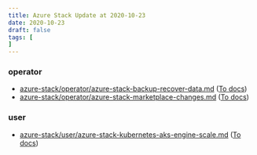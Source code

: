 ```yaml
---
title: Azure Stack Update at 2020-10-23
date: 2020-10-23
draft: false
tags: [
]
---
```


### operator
- [azure-stack/operator/azure-stack-backup-recover-data.md](https://github.com/MicrosoftDocs/azure-stack-docs/compare/9188719..3b99bc9#diff-94ca7616c1e50d3b4607097541db115f0c39cff09d08ef94105a5ebe296114c4) ([To docs](https://docs.microsoft.com/en-us/azure-stack/operator/azure-stack-backup-recover-data?WT.mc_id=AZ-MVP-5003408))
- [azure-stack/operator/azure-stack-marketplace-changes.md](https://github.com/MicrosoftDocs/azure-stack-docs/compare/9188719..3b99bc9#diff-471325223eebf8193c2a64481b18fc7485b63810e7406b3570e8d1fb0f67eed3) ([To docs](https://docs.microsoft.com/en-us/azure-stack/operator/azure-stack-marketplace-changes?WT.mc_id=AZ-MVP-5003408))
    
### user
- [azure-stack/user/azure-stack-kubernetes-aks-engine-scale.md](https://github.com/MicrosoftDocs/azure-stack-docs/compare/9188719..3b99bc9#diff-01a0a3629f05e729cfbb7c2395f8c630371eecbba856d1f2bf95af964ab4a3ca) ([To docs](https://docs.microsoft.com/en-us/azure-stack/user/azure-stack-kubernetes-aks-engine-scale?WT.mc_id=AZ-MVP-5003408))
    
